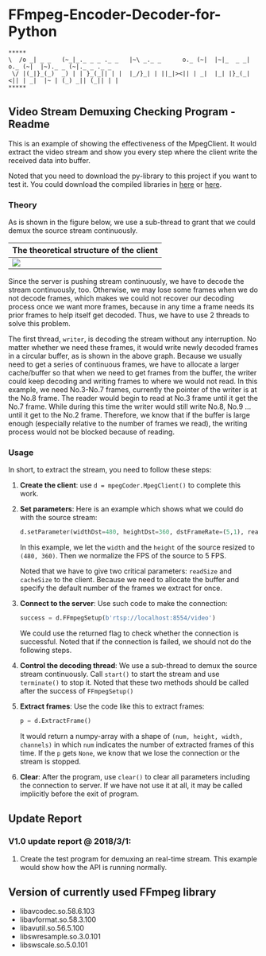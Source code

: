 # FFmpeg-Encoder-Decoder-for-Python

```
*****
\  /o _| _ _   (~_|_._ _ _ ._ _   |~\ _._ _      o._ (~|  |~|_  _ _| o._ (~|  |~)._ _ (~|._ _ ._ _   
 \/ |(_|}_(_)  _) | | }_(_|| | |  |_/}_| | ||_|><|| | _|  |_| |}_(_|<|| | _|  |~ | (_) _|| (_|| | |  
*****
```

## Video Stream Demuxing Checking Program - Readme

This is an example of showing the effectiveness of the MpegClient. It would extract the video stream and show you every step where the client write the received data into buffer.

Noted that you need to download the py-library to this project if you want to test it. You could download the compiled libraries in [here][main] or [here][release].

### Theory

As is shown in the figure below, we use a sub-thread to grant that we could demux the source stream continuously.

| The theoretical structure of the client |
| ------ |
|![][theory-show]|

Since the server is pushing stream continuously, we have to decode the stream continuously, too. Otherwise, we may lose some frames when we do not decode frames, which makes we could not recover our decoding process once we want more frames, because in any time a frame needs its prior frames to help itself get decoded. Thus, we have to use 2 threads to solve this problem.

The first thread, `writer`, is decoding the stream without any interruption. No matter whether we need these frames, it would write newly decoded frames in a circular buffer, as is shown in the above graph. Because we usually need to get a series of continuous frames, we have to allocate a larger cache/buffer so that when we need to get frames from the buffer, the writer could keep decoding and writing frames to where we would not read. In this example, we need No.3-No.7 frames, currently the pointer of the writer is at the No.8 frame. The reader would begin to read at No.3 frame until it get the No.7 frame. While during this time the writer would still write No.8, No.9 ... until it get to the No.2 frame. Therefore, we know that if the buffer is large enough (especially relative to the number of frames we read), the writing process would not be blocked because of reading.

### Usage

In short, to extract the stream, you need to follow these steps:

1. **Create the client**: use `d = mpegCoder.MpegClient()` to complete this work.

2. **Set parameters**: Here is an example which shows what we could do with the source stream:
    
    ```python
    d.setParameter(widthDst=480, heightDst=360, dstFrameRate=(5,1), readSize=5, cacheSize=12)
    ```
    
    In this example, we let the `width` and the `height` of the source resized to `(480, 360)`. Then we normalize the FPS of the source to 5 FPS. 
    
    Noted that we have to give two critical parameters: `readSize` and `cacheSize` to the client. Because we need to allocate the buffer and specify the default number of the frames we extract for once.
    
3. **Connect to the server**: Use such code to make the connection:
    
    ```python
    success = d.FFmpegSetup(b'rtsp://localhost:8554/video')
    ```
    
    We could use the returned flag to check whether the connection is successful. Noted that if the connection is failed, we should not do the following steps.
    
4. **Control the decoding thread**: We use a sub-thread to demux the source stream continuously. Call `start()` to start the stream and use `terminate()` to stop it. Noted that these two methods should be called after the success of `FFmpegSetup()`

5. **Extract frames**: Use the code like this to extract frames:
    
    ```python
    p = d.ExtractFrame()
    ```
    
    It would return a numpy-array with a shape of `(num, height, width, channels)` in which `num` indicates the number of extracted frames of this time. If the `p` gets `None`, we know that we lose the connection or the stream is stopped.
    
6. **Clear**: After the program, use `clear()` to clear all parameters including the connection to server. If we have not use it at all, it may be called implicitly before the exit of program.

## Update Report
 
### V1.0 update report @ 2018/3/1:
1. Create the test program for demuxing an real-time stream. This example would show how the API is  running normally.
 
## Version of currently used FFmpeg library
* libavcodec.so.58.6.103
* libavformat.so.58.3.100
* libavutil.so.56.5.100
* libswresample.so.3.0.101
* libswscale.so.5.0.101

[main]:https://cainmagi.github.io/FFmpeg-Encoder-Decoder-for-Python/ "main page"
[release]:https://github.com/cainmagi/FFmpeg-Encoder-Decoder-for-Python/releases "release page"
[theory-show]:display/client_show.png